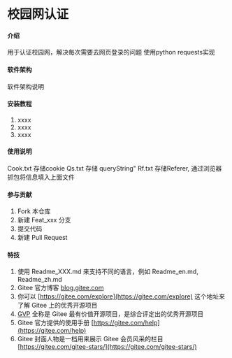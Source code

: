 # 校园网认证

#### 介绍
用于认证校园网，解决每次需要去网页登录的问题
使用python requests实现

#### 软件架构
软件架构说明


#### 安装教程

1.  xxxx
2.  xxxx
3.  xxxx

#### 使用说明

Cook.txt 存储cookie
Qs.txt 存储 queryString"
Rf.txt 存储Referer,
通过浏览器抓包将信息填入上面文件



#### 参与贡献

1.  Fork 本仓库
2.  新建 Feat_xxx 分支
3.  提交代码
4.  新建 Pull Request


#### 特技

1.  使用 Readme\_XXX.md 来支持不同的语言，例如 Readme\_en.md, Readme\_zh.md
2.  Gitee 官方博客 [blog.gitee.com](https://blog.gitee.com)
3.  你可以 [https://gitee.com/explore](https://gitee.com/explore) 这个地址来了解 Gitee 上的优秀开源项目
4.  [GVP](https://gitee.com/gvp) 全称是 Gitee 最有价值开源项目，是综合评定出的优秀开源项目
5.  Gitee 官方提供的使用手册 [https://gitee.com/help](https://gitee.com/help)
6.  Gitee 封面人物是一档用来展示 Gitee 会员风采的栏目 [https://gitee.com/gitee-stars/](https://gitee.com/gitee-stars/)
